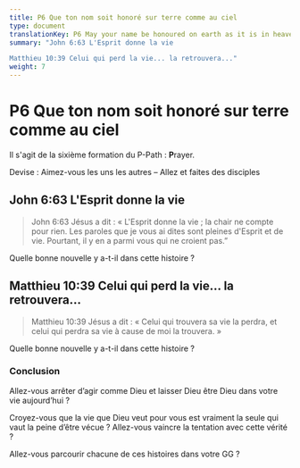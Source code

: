 ```yaml
---
title: P6 Que ton nom soit honoré sur terre comme au ciel
type: document
translationKey: P6 May your name be honoured on earth as it is in heaven
summary: "John 6:63 L'Esprit donne la vie	

Matthieu 10:39 Celui qui perd la vie... la retrouvera..."
weight: 7
---
```

# P6 Que ton nom soit honoré sur terre comme au ciel

Il s'agit de la sixième formation du P-Path : **P**rayer.

Devise : Aimez-vous les uns les autres – Allez et faites des disciples

## John 6:63 L'Esprit donne la vie

>   John 6:63 Jésus a dit : « L'Esprit donne la vie ; la chair ne compte pour rien. Les paroles que je vous ai dites sont pleines d'Esprit et de vie. Pourtant, il y en a parmi vous qui ne croient pas.”

Quelle bonne nouvelle y a-t-il dans cette histoire ?

## Matthieu 10:39 Celui qui perd la vie... la retrouvera...

>   Matthieu 10:39 Jésus a dit : « Celui qui trouvera sa vie la perdra, et celui qui perdra sa vie à cause de moi la trouvera. »

Quelle bonne nouvelle y a-t-il dans cette histoire ?

### Conclusion

Allez-vous arrêter d’agir comme Dieu et laisser Dieu être Dieu dans votre vie aujourd’hui ?

Croyez-vous que la vie que Dieu veut pour vous est vraiment la seule qui vaut la peine d’être vécue ? Allez-vous vaincre la tentation avec cette vérité ?

Allez-vous parcourir chacune de ces histoires dans votre GG ?

